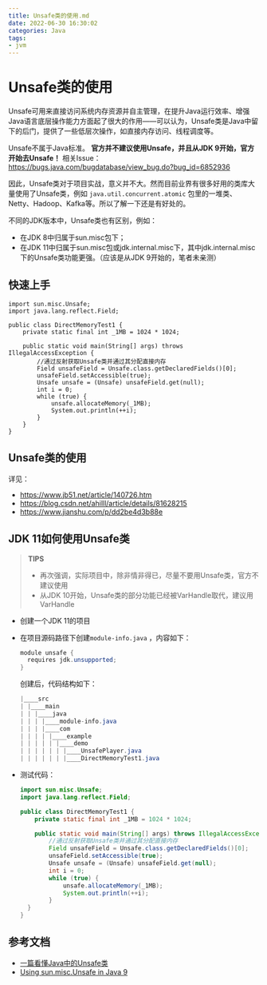 ```yaml
---
title: Unsafe类的使用.md
date: 2022-06-30 16:30:02
categories: Java
tags:
- jvm
---
```


# Unsafe类的使用

Unsafe可用来直接访问系统内存资源并自主管理，在提升Java运行效率、增强Java语言底层操作能力方面起了很大的作用——可以认为，Unsafe类是Java中留下的后门，提供了一些低层次操作，如直接内存访问、线程调度等。

Unsafe不属于Java标准。 **官方并不建议使用Unsafe，并且从JDK 9开始，官方开始去Unsafe！**
相关Issue：<https://bugs.java.com/bugdatabase/view_bug.do?bug_id=6852936>

因此，Unsafe类对于项目实战，意义并不大。然而目前业界有很多好用的类库大量使用了Unsafe类，例如
`java.util.concurrent.atomic` 包里的一堆类、Netty、Hadoop、Kafka等。所以了解一下还是有好处的。

不同的JDK版本中，Unsafe类也有区别，例如：

  * 在JDK 8中归属于sun.misc包下；
  * 在JDK 11中归属于sun.misc包或jdk.internal.misc下，其中jdk.internal.misc下的Unsafe类功能更强。（应该是从JDK 9开始的，笔者未亲测）

## 快速上手

    import sun.misc.Unsafe;
    import java.lang.reflect.Field;
    
    public class DirectMemoryTest1 {
        private static final int _1MB = 1024 * 1024;
    
        public static void main(String[] args) throws IllegalAccessException {
            //通过反射获取Unsafe类并通过其分配直接内存
            Field unsafeField = Unsafe.class.getDeclaredFields()[0];
            unsafeField.setAccessible(true);
            Unsafe unsafe = (Unsafe) unsafeField.get(null);
            int i = 0;
            while (true) {
                unsafe.allocateMemory(_1MB);
                System.out.println(++i);
            }
        }
    }


## Unsafe类的使用

详见：

  * <https://www.jb51.net/article/140726.htm>
  * <https://blog.csdn.net/ahilll/article/details/81628215>
  * <https://www.jianshu.com/p/dd2be4d3b88e>

## JDK 11如何使用Unsafe类

> **TIPS**
>
>   * 再次强调，实际项目中，除非情非得已，尽量不要用Unsafe类，官方不建议使用
>   * 从JDK 10开始，Unsafe类的部分功能已经被VarHandle取代，建议用VarHandle
>

  * 创建一个JDK 11的项目

  * 在项目源码路径下创建`module-info.java` ，内容如下：
    
    ```java
    module unsafe {
      requires jdk.unsupported;
    }
    ```
    

    创建后，代码结构如下：

    ```java
    |____src
    | |____main
    | | |____java
    | | | |____module-info.java
    | | | |____com
    | | | | |____example
    | | | | | |____demo
    | | | | | | |____UnsafePlayer.java
    | | | | | | |____DirectMemoryTest1.java
    ```

  * 测试代码：
    
    ```java
    import sun.misc.Unsafe;
    import java.lang.reflect.Field;
    
    public class DirectMemoryTest1 {
        private static final int _1MB = 1024 * 1024;
    
        public static void main(String[] args) throws IllegalAccessException {
            //通过反射获取Unsafe类并通过其分配直接内存
            Field unsafeField = Unsafe.class.getDeclaredFields()[0];
            unsafeField.setAccessible(true);
            Unsafe unsafe = (Unsafe) unsafeField.get(null);
            int i = 0;
            while (true) {
                unsafe.allocateMemory(_1MB);
                System.out.println(++i);
            }
      }
    }
    ```

## 参考文档

  * [一篇看懂Java中的Unsafe类](https://www.jb51.net/article/140726.htm)
  * [Using sun.misc.Unsafe in Java 9](https://dzone.com/articles/using-sunmiscunsafe-in-java-9-1)
